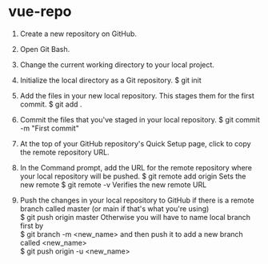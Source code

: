 # vue-repo

1. Create a new repository on GitHub.

2. Open Git Bash.

3. Change the current working directory to your local project.

4. Initialize the local directory as a Git repository.
	$ git init

5. Add the files in your new local repository. This stages them for the first commit.
	$ git add .

6. Commit the files that you've staged in your local repository.
	$ git commit -m "First commit"

7. At the top of your GitHub repository's Quick Setup page, click to copy the remote repository URL.

8. In the Command prompt, add the URL for the remote repository where your local repository will be pushed.
	$ git remote add origin <remote repository URL>
   	Sets the new remote
	$ git remote -v
   	Verifies the new remote URL

9. Push the changes in your local repository to GitHub if there is a remote branch called master (or main if that's what you're using)	
	$ git push origin master
	Otherwise you will have to name local branch first by	
	$ git branch -m <new_name>
	and then push it to add a new branch called <new_name>	
	$ git push origin -u <new_name>

